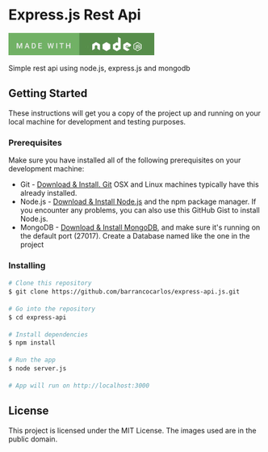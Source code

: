 # Express.js Rest Api

![Alt Text](https://github.com/barrancocarlos/express-api/blob/master/public/images/readme/node.jpg)

Simple rest api using node.js, express.js and mongodb

## Getting Started

These instructions will get you a copy of the project up and running on your local machine for development and testing purposes.

### Prerequisites

Make sure you have installed all of the following prerequisites on your development machine:

* Git - [Download & Install. Git](https://git-scm.com/book/en/v2/Getting-Started-Installing-Git) OSX and Linux machines typically have this already installed.
* Node.js - [Download & Install Node.js](https://nodejs.org/en/download/) and the npm package manager. If you encounter any problems, you can also use this GitHub Gist to install Node.js.
* MongoDB - [Download & Install MongoDB](https://docs.mongodb.com/manual/installation/), and make sure it's running on the default port (27017). Create a Database named like the one in the project

### Installing

```bash
# Clone this repository
$ git clone https://github.com/barrancocarlos/express-api.js.git

# Go into the repository
$ cd express-api

# Install dependencies
$ npm install

# Run the app
$ node server.js

# App will run on http://localhost:3000
```

## License

This project is licensed under the MIT License.
The images used are in the public domain.
